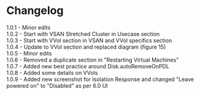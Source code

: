# Changelog

1.0.1   -   Minor edits<br>
1.0.2   -   Start with VSAN Stretched Cluster in Usecase section<br>
1.0.3   -   Start with VVol section in VSAN and VVol specifics section<br>
1.0.4   -   Update to VVol section and replaced diagram (figure 15)<br>
1.0.5   -   Minor edits<br>
1.0.6   -   Removed a duplicate section in "Restarting Virtual Machines"<br>
1.0.7   -   Added new best practice around Disk.autoRemoveOnPDL<br>
1.0.8   -   Added some details on VVols<br>
1.0.9   -   Added new screenshot for Isolation Response and changed "Leave powered on" to "Disabled" as per 6.0 UI<br>
